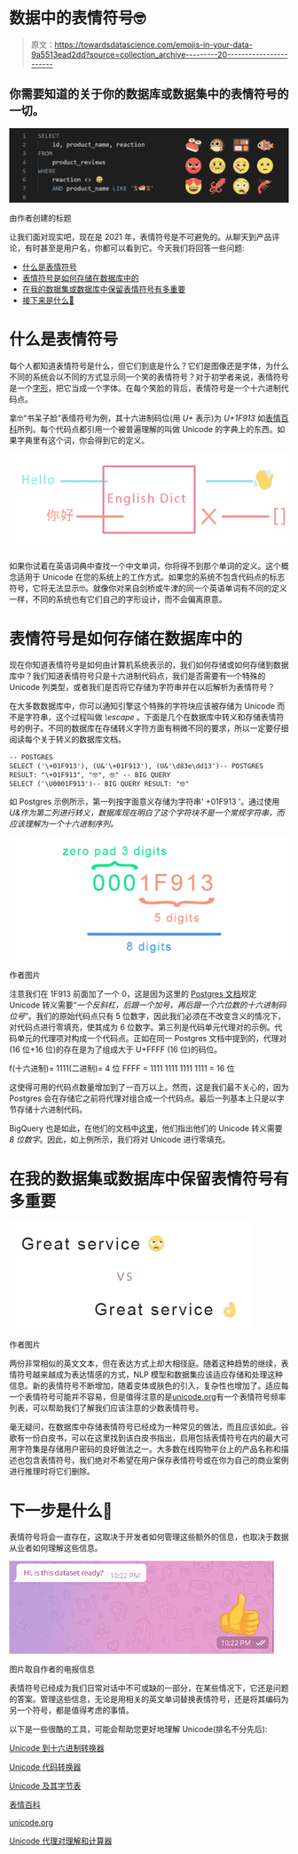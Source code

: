 # 数据中的表情符号🤓

> 原文：<https://towardsdatascience.com/emojis-in-your-data-9a5513ead2dd?source=collection_archive---------20----------------------->

## 你需要知道的关于你的数据库或数据集中的表情符号的一切。

![](img/8cce51a845c26c481bdf3283a81ece01.png)

由作者创建的标题

让我们面对现实吧，现在是 2021 年，表情符号是不可避免的。从聊天到产品评论，有时甚至是用户名，你都可以看到它。今天我们将回答一些问题:

*   [什么是表情符号](#8cec)
*   [表情符号是如何存储在数据库中的](#c150)
*   [在我的数据集或数据库中保留表情符号有多重要](#8f39)
*   [接下来是什么🤷](#55df)

# 什么是表情符号

每个人都知道表情符号是什么，但它们到底是什么？它们是图像还是字体，为什么不同的系统会以不同的方式显示同一个笑的表情符号？对于初学者来说，表情符号是一个[字形](https://en.wikipedia.org/wiki/Glyph)，把它当成一个字体。在每个笑脸的背后，表情符号是一个十六进制代码点。

拿🤓“书呆子脸”表情符号为例，其十六进制码位(用 *U+* 表示)为 *U+1F913* 如[表情百科](https://emojipedia.org/nerd-face/)所列。每个代码点都引用一个被普遍理解的叫做 Unicode 的字典上的东西。如果字典里有这个词，你会得到它的定义。

![](img/daa8ecaaa28a871d69bfd7012668b7d3.png)

如果你试着在英语词典中查找一个中文单词，你将得不到那个单词的定义。这个概念适用于 Unicode 在您的系统上的工作方式。如果您的系统不包含代码点的标志符号，它将无法显示🤓。就像你对来自剑桥或牛津的同一个英语单词有不同的定义一样，不同的系统也有它们自己的字形设计，而不会偏离原意。

# 表情符号是如何存储在数据库中的

现在你知道表情符号是如何由计算机系统表示的，我们如何存储或如何存储到数据库中？我们知道表情符号只是十六进制代码点，我们是否需要有一个特殊的 Unicode 列类型，或者我们是否将它存储为字符串并在以后解析为表情符号？

在大多数数据库中，你可以通知引擎这个特殊的字符块应该被存储为 Unicode 而不是字符串，这个过程叫做 *\escape* 。下面是几个在数据库中转义和存储表情符号的例子。不同的数据库在存储转义字符方面有稍微不同的要求，所以一定要仔细阅读每个关于转义的数据库文档。

```
-- POSTGRES
SELECT ('\+01F913'), (U&'\+01F913'), (U&'\d83e\dd13')-- POSTGRES RESULT: "\+01F913", "🤓", 🤓" -- BIG QUERY
SELECT ('\U0001F913')-- BIG QUERY RESULT: "🤓"
```

如 Postgres 示例所示，第一列按字面意义存储为字符串' \+01F913 '。通过使用*U&作为第二列进行转义，数据库现在明白了这个字符块不是一个常规字符串，而应该理解为一个十六进制序列。*

![](img/cccd4e87d94ab27bc254b4a359c1f82b.png)

作者图片

注意我们在 1F913 前面加了一个 0，这是因为这里的 [Postgres 文档](https://www.postgresql.org/docs/9.3/sql-syntax-lexical.html)规定 Unicode 转义需要“*一个反斜杠，后跟一个加号，再后跟一个六位数的十六进制码位号*”。我们的原始代码点只有 5 位数字，因此我们必须在不改变含义的情况下，对代码点进行零填充，使其成为 6 位数字。第三列是代码单元代理对的示例。代码单元的代理项对构成一个代码点。正如在同一 Postgres 文档中提到的，代理对(16 位+16 位)的存在是为了组成大于 U+FFFF (16 位)的码位。

f(十六进制)= 1111(二进制)= 4 位
FFFF = 1111 1111 1111 1111 = 16 位

这使得可用的代码点数量增加到了一百万以上。然而，这是我们最不关心的，因为 Postgres 会在存储它之前将代理对组合成一个代码点。最后一列基本上只是以字节存储十六进制代码。

BigQuery 也是如此，在他们的文档中[这里](https://cloud.google.com/bigquery/docs/reference/standard-sql/lexical#string_and_bytes_literals)，他们指出他们的 Unicode 转义需要 *8 位数字*。因此，如上例所示，我们将对 Unicode 进行零填充。

# 在我的数据集或数据库中保留表情符号有多重要

![](img/f19fd7bae76296b04aacfefdb5638610.png)

作者图片

两份非常相似的英文文本，但在表达方式上却大相径庭。随着这种趋势的继续，表情符号越来越成为表达情感的方式，NLP 模型和数据集应该适应存储和处理这种信息。新的表情符号不断增加，随着变体或肤色的引入，复杂性也增加了。适应每一个表情符号可能并不容易，但是值得注意的是[unicode.org](https://home.unicode.org/emoji/emoji-frequency/)有一个表情符号频率列表，可以帮助我们了解我们应该注意的少数表情符号。

毫无疑问，在数据库中存储表情符号已经成为一种常见的做法，而且应该如此。谷歌有一份白皮书，可以在这里找到该白皮书指出，启用包括表情符号在内的最大可用字符集是存储用户密码的良好做法之一。大多数在线购物平台上的产品名称和描述也包含表情符号，我们绝对不希望在用户保存表情符号或在你为自己的商业案例进行推理时将它们删除。

# 下一步是什么🤷

表情符号将会一直存在，这取决于开发者如何管理这些额外的信息，也取决于数据从业者如何理解这些信息。

![](img/9eb7552bd9839bb1d3f18b4b76176678.png)

图片取自作者的电报信息

表情符号已经成为我们日常对话中不可或缺的一部分，在某些情况下，它还是问题的答案。管理这些信息，无论是用相关的英文单词替换表情符号，还是将其编码为另一个符号，都是值得考虑的事情。

以下是一些很酷的工具，可能会帮助您更好地理解 Unicode(排名不分先后):

[Unicode 到十六进制转换器](http://www.ltg.ed.ac.uk/~richard/utf-8.cgi?input=1F913&mode=hex)

[Unicode 代码转换器](https://r12a.github.io/app-conversion/)

[Unicode 及其字节表](https://apps.timwhitlock.info/emoji/tables/unicode)

[表情百科](https://emojipedia.org/)

[unicode.org](https://home.unicode.org/)

[Unicode 代理对理解和计算器](https://datacadamia.com/data/type/text/surrogate)